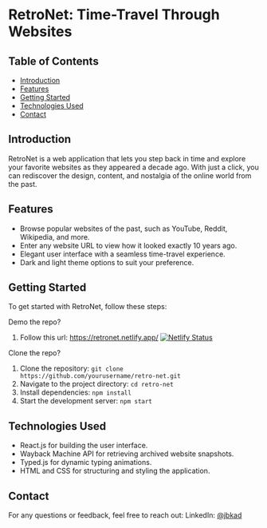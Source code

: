 # RetroNet: Time-Travel Through Websites

## Table of Contents
- [Introduction](#introduction)
- [Features](#features)
- [Getting Started](#getting-started)
- [Technologies Used](#technologies-used)
- [Contact](#contact)

## Introduction

RetroNet is a web application that lets you step back in time and explore your favorite websites as they appeared a decade ago. With just a click, you can rediscover the design, content, and nostalgia of the online world from the past.

## Features

- Browse popular websites of the past, such as YouTube, Reddit, Wikipedia, and more.
- Enter any website URL to view how it looked exactly 10 years ago.
- Elegant user interface with a seamless time-travel experience.
- Dark and light theme options to suit your preference.


## Getting Started

To get started with RetroNet, follow these steps:

Demo the repo?
1. Follow this url: https://retronet.netlify.app/
[![Netlify Status](https://api.netlify.com/api/v1/badges/80b0decf-70bc-4bbd-8d75-fb830d3830af/deploy-status)](https://app.netlify.com/sites/retronet/deploys)


Clone the repo?
1. Clone the repository: `git clone https://github.com/yourusername/retro-net.git`
2. Navigate to the project directory: `cd retro-net`
3. Install dependencies: `npm install`
4. Start the development server: `npm start`

## Technologies Used

- React.js for building the user interface.
- Wayback Machine API for retrieving archived website snapshots.
- Typed.js for dynamic typing animations.
- HTML and CSS for structuring and styling the application.

## Contact

For any questions or feedback, feel free to reach out:
LinkedIn: [@jbkad](https://linkedin.com/in/jbkad)

